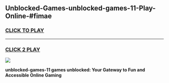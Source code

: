 
## Unblocked-Games-unblocked-games-11-Play-Online-#fimae
<h3>
<a href="https://premium.freeplayer.one?title=unblocked-games-11&ref=27F">CLICK TO PLAY</a></h3>
<hr>

<h3>
<a href="https://premium.freeplayer.one?title=unblocked-games-11&ref=27F">CLICK 2 PLAY</a>
  
</h3>

<a href="https://premium.freeplayer.one?title=unblocked-games-11&ref=27F"><img src="https://clearcache.store/games.png"></a>


**unblocked-games-11 games unblocked: Your Gateway to Fun and Accessible Online Gaming**
